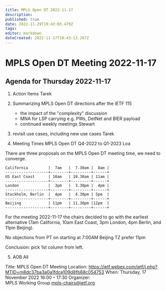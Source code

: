 ```yaml
---
title: MPLS Open DT 2022-11-17
description: 
published: true
date: 2022-11-29T19:43:03.470Z
tags: 
editor: markdown
dateCreated: 2022-11-17T10:43:13.267Z
---
```


# MPLS Open DT Meeting 2022-11-17
## **Agenda for Thursday 2022-11-17**

1. Action Items
   Tarek

2. Summarizing MPLS Open DT directions after the IETF 115
   - the impact of the "complexity" discussion
   - MNA for LSP carrying e.g. PWs, DetNet and BIER payload
   - continued weekly meetings
   Stewart

3. revisit use cases, including new use cases
   Tarek

4. Meeting Times MPLS Open DT Q4-2022 to Q1-2023
   Loa

There are three proposals on the MPLS Open DT meeting time, we need to converge.



    California         |  7am   |  7.30am |  8am |
    -------------------+--------+---------+------+
    US East Coast      | 10am   | 10.30am | 11am |
    -------------------+--------+---------+------+
    London             |  3pm   |  3.30pm |  4pm |
    -------------------+--------+---------+------+
    Stockholm, Berlin  |  4pm   |  4.30pm | 5pm  |
    -------------------+--------+---------+------+
    Beijing            | 11pm   | 11.30pm |12pm  |
    -------------------+--------+---------+------+
 

For the meeting 2022-11-17 the chairs decided to go with the earliest alternative (7am California, 10am East Coast, 3pm London, 4pm Berlin, and 11pm Beijing).

No objections from PT on starting at 7:00AM
Beijing TZ prefer 11pm

Conclusion: pick 1st column from left.

5. AOB
All

Title: 	MPLS Open DT Meeting
Location: 	https://ietf.webex.com/ietf/j.php?MTID=m8dc37ba3a0a1fdce109d8fb68c054753
When: 	Thursday, 17 November 2022 16:00 – 17:30
Organizer: 	
MPLS Working Group <mpls-chairs@ietf.org>




